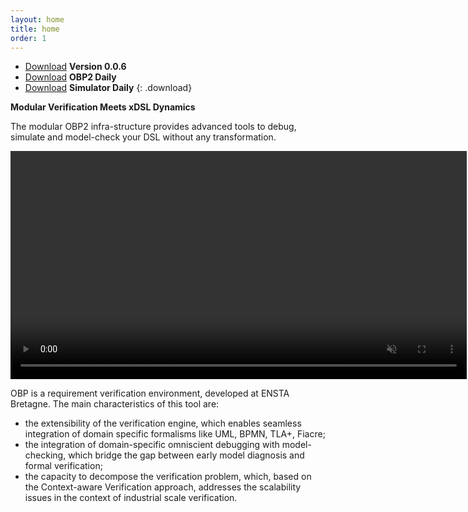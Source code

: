 ```yaml
---
layout: home
title: home
order: 1
---
```


- [Download](https://bintray.com/plug-obp/distributions/download_file?file_path=plug-obp2-0.0.6.zip)
**Version 0.0.6**
- [Download](https://bintray.com/plug-obp/distributions/download_file?file_path=obp2-daily-19.zip)
**OBP2 Daily**
- [Download](https://bintray.com/plug-obp/distributions/download_file?file_path=obp2-simulator-daily-19.zip)
**Simulator Daily**
{: .download}

**Modular Verification Meets xDSL Dynamics**

The modular OBP2 infra-structure provides advanced tools to debug, simulate and model-check your DSL without any transformation.

<video src="/images/obp2/demo.mp4" width="730px" autoplay loop muted playsinline class="center-image"></video>

OBP is a requirement verification environment, developed at ENSTA Bretagne. The main characteristics of this tool are:

- the extensibility of the verification engine, which enables seamless integration of domain specific formalisms like UML, BPMN, TLA+, Fiacre;
- the integration of domain-specific omniscient debugging with model-checking, which bridge the gap between early model diagnosis and formal verification;
- the capacity to decompose the verification problem, which, based on the Context-aware Verification approach, addresses the scalability issues in the context of industrial scale verification.

<!-- 
![Verification View](/images/obp2/0.0.4/VerificationView.png){:height="600px" class="center-image"}
-->